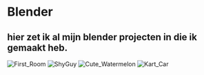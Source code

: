 # Blender
## hier zet ik al mijn blender projecten in die ik gemaakt heb.
![First_Room](https://github.com/R3nzo2309/Blender/assets/90614463/25205f41-bdad-48ec-a1a3-a5c706776e6b)
![ShyGuy](https://github.com/R3nzo2309/Blender/assets/90614463/bedebd36-6205-4884-8412-6a854b420bc1)
![Cute_Watermelon](https://github.com/R3nzo2309/Blender/assets/90614463/9701f23f-e124-4843-b075-060ffd306ea1)
![Kart_Car](https://github.com/R3nzo2309/Blender/assets/90614463/83d530ab-5938-4f91-a915-6cff16b63439)
